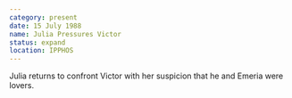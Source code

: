 ```yaml
---
category: present
date: 15 July 1988
name: Julia Pressures Victor
status: expand
location: IPPHOS
---
```

Julia returns to confront Victor with her suspicion that he and Emeria were lovers.
